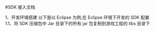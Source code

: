 #SDK 接入文档

1、开发环境搭建
    以下是以 Eclipse 为例,在 Eclipse 环境下开发的 SDK 配置<br>
    1.1、将 SDK 压缩包中 Jar 目录下的所有 jar 包复制到游戏工程的 libs 目录下
